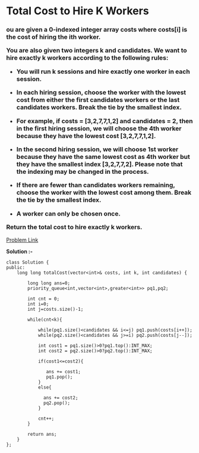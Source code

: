 # Total Cost to Hire K Workers

<h3>
ou are given a 0-indexed integer array costs where costs[i] is the cost of hiring the ith worker.

You are also given two integers k and candidates. We want to hire exactly k workers according to the following rules:

  * You will run k sessions and hire exactly one worker in each session.

  * In each hiring session, choose the worker with the lowest cost from either the first candidates workers or the last candidates workers. Break the tie by the smallest index.
    
  * For example, if costs = [3,2,7,7,1,2] and candidates = 2, then in the first hiring session, we will choose the 4th worker because they have the lowest cost [3,2,7,7,1,2].
    
  * In the second hiring session, we will choose 1st worker because they have the same lowest cost as 4th worker but they have the smallest index [3,2,7,7,2]. Please note that the indexing may be changed in the process.
    
  * If there are fewer than candidates workers remaining, choose the worker with the lowest cost among them. Break the tie by the smallest index.
    
  * A worker can only be chosen once.
    
Return the total cost to hire exactly k workers.
</h3>

[Problem Link](https://leetcode.com/problems/total-cost-to-hire-k-workers/description/)

**Solution :-**

```
class Solution {
public:
    long long totalCost(vector<int>& costs, int k, int candidates) {

        long long ans=0;
        priority_queue<int,vector<int>,greater<int>> pq1,pq2;

        int cnt = 0;
        int i=0;
        int j=costs.size()-1;

        while(cnt<k){

            while(pq1.size()<candidates && i<=j) pq1.push(costs[i++]);
            while(pq2.size()<candidates && j>=i) pq2.push(costs[j--]);

            int cost1 = pq1.size()>0?pq1.top():INT_MAX;
            int cost2 = pq2.size()>0?pq2.top():INT_MAX;

            if(cost1<=cost2){

               ans += cost1;
               pq1.pop();
            }
            else{

              ans += cost2;
              pq2.pop();
            }

            cnt++;
        }

        return ans;
    }
};
```
